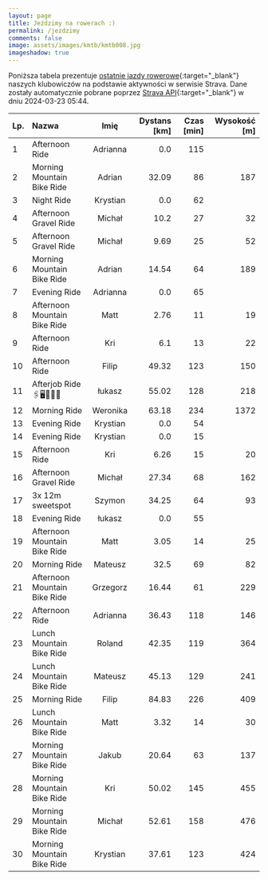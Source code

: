```yaml
---
layout: page
title: Jeździmy na rowerach :)
permalink: /jezdzimy
comments: false
image: assets/images/kmtb/kmtb008.jpg
imageshadow: true
---
```


Poniższa tabela prezentuje [ostatnie jazdy rowerowe](https://www.strava.com/clubs/336381){:target="_blank"} naszych klubowiczów na podstawie aktywności w serwisie Strava. Dane zostały automatycznie pobrane poprzez [Strava API](https://developers.strava.com/docs/reference/#api-Clubs-getClubActivitiesById){:target="_blank"} w dniu 2024-03-23 05:44.

Lp. | Nazwa | Imię | Dystans [km] | Czas [min] | Wysokość [m]
:--- | :--- | :---: | ---: | ---: | ---:
1|Afternoon Ride|Adrianna|0.0|115|
2|Morning Mountain Bike Ride|Adrian|32.09|86|187
3|Night Ride|Krystian|0.0|62|
4|Afternoon Gravel Ride|Michał|10.2|27|32
5|Afternoon Gravel Ride|Michał|9.69|25|52
6|Morning Mountain Bike Ride|Adrian|14.54|64|189
7|Evening Ride|Adrianna|0.0|65|
8|Afternoon Mountain Bike Ride|Matt|2.76|11|19
9|Afternoon Ride|Kri|6.1|13|22
10|Afternoon Ride|Filip|49.32|123|150
11|Afterjob Ride🖇️🖥️💨🚴‍♂️|łukasz|55.02|128|218
12|Morning Ride|Weronika|63.18|234|1372
13|Evening Ride|Krystian|0.0|54|
14|Evening Ride|Krystian|0.0|15|
15|Afternoon Ride|Kri|6.26|15|20
16|Afternoon Gravel Ride|Michał|27.34|68|162
17|3x 12m sweetspot|Szymon|34.25|64|93
18|Evening Ride|łukasz|0.0|55|
19|Afternoon Mountain Bike Ride|Matt|3.05|14|25
20|Morning Ride|Mateusz|32.5|69|82
21|Afternoon Mountain Bike Ride|Grzegorz|16.44|61|229
22|Afternoon Ride|Adrianna|36.43|118|146
23|Lunch Mountain Bike Ride|Roland|42.35|119|364
24|Lunch Mountain Bike Ride|Mateusz|45.13|129|241
25|Morning Ride|Filip|84.83|226|409
26|Lunch Mountain Bike Ride|Matt|3.32|14|30
27|Morning Mountain Bike Ride|Jakub|20.64|63|137
28|Morning Mountain Bike Ride|Kri|50.02|145|455
29|Morning Mountain Bike Ride|Michał|52.61|158|476
30|Morning Mountain Bike Ride|Krystian|37.61|123|424
